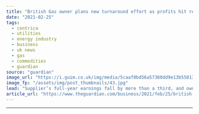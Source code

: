 ```yaml
---
title: "British Gas owner plans new turnaround effort as profits hit record low"
date: "2021-02-25"
tags: 
  - centrica
  - utilities
  - energy industry
  - business
  - uk news
  - gas
  - commodities
  - guardian
source: "guardian"
image_url: "https://i.guim.co.uk/img/media/5caaf0bd56a57360dd9e13b55013d3dbef6424de/0_233_5184_3110/master/5184.jpg?width=460&quality=85&auto=format&fit=max&s=4c5add504f7b018d4c1599605d175997"
image_fp: "/assets/img/post_thumbnails/43.jpg"
lead: "Supplier’s full-year earnings fall by more than a third, and owner Centrica records £577m pre-tax lossThe owner of British Gas has launched its second turnaround programme in five years after the energy supplier’s earnings plunged to their lowest on ..."
article_url: "https://www.theguardian.com/business/2021/feb/25/british-gas-owner-centrica-plans-new-turnaround-effort-as-profits-hit-record-low"
---
```


---
